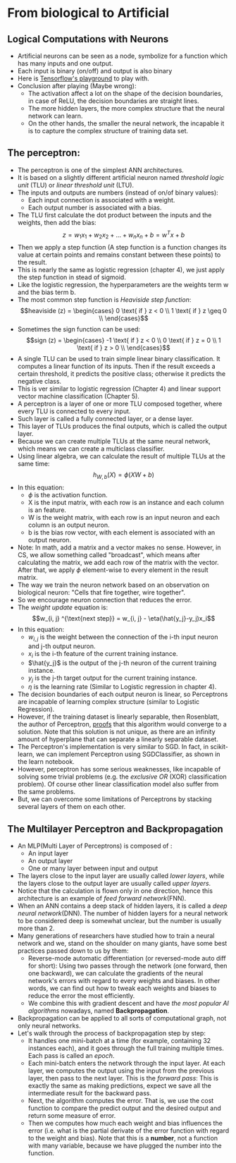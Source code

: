 # From biological to Artificial

## Logical Computations with Neurons

- Artificial neurons can be seen as a node, symbolize for a function which has many inputs and one output.
- Each input is binary (on/off) and output is also binary
- Here is [Tensorflow's playground](https://playground.tensorflow.org/) to play with.
- Conclusion after playing (Maybe wrong):
    - The activation affect a lot on the shape of the decision boundaries, in case of ReLU, the decision boundaries are straight lines.
    - The more hidden layers, the more complex structure that the neural network can learn.
    - On the other hands, the smaller the neural network, the incapable it is to capture the complex structure of training data set.

## The perceptron:

- The perceptron is one of the simplest ANN architectures.
- It is based on a slightly different artificial neuron named *threshold logic unit* (TLU) or *linear threshold unit* (LTU).
- The inputs and outputs are numbers (instead of on/of binary values):
    - Each input connection is associated with a weight.
    - Each output number is associated with a bias.
- The TLU first calculate the dot product between the inputs and the weights, then add the bias:
    $$z = w_1x_1 + w_2x_2 + \dots + w_nx_n + b = w^Tx+b$$
- Then we apply a step function (A step function is a function changes its value at certain points and remains constant between these points) to the result.
- This is nearly the same as logistic regression (chapter 4), we just apply the step function in stead of sigmoid.
- Like the logistic regression, the hyperparameters are the weights term w and the bias term b.
- The most common step function is *Heaviside step function*:
    $$heaviside (z) = \begin{cases} 
    0 \text{ if } z < 0 \\
    1 \text{ if } z \geq 0 \\
    \end{cases}$$
- Sometimes the sign function can be used:
    $$sign (z) = \begin{cases} 
        -1 \text{ if } z < 0 \\
        0 \text{ if } z = 0 \\
        1 \text{ if } z > 0 \\
        \end{cases}$$
- A single TLU can be used to train simple linear binary classification. It computes a linear function of its inputs. Then if the result exceeds a certain threshold, it predicts the positive class; otherwise it predicts the negative class.
- This is ver similar to logistic regression (Chapter 4) and linear support vector machine classification (Chapter 5).
- A perceptron is a layer of one or more TLU composed together, where every TLU is connected to every input.
- Such layer is called a fully connected layer, or a dense layer.
- This layer of TLUs produces the final outputs, which is called the output layer.
- Because we can create multiple TLUs at the same neural network, which means we can create a multiclass classifier.
- Using linear algebra, we can calculate the result of multiple TLUs at the same time:
    $$h_{W, b} (X) = \phi(XW+b)$$
- In this equation:
    - $\phi$ is the activation function.
    - X is the input matrix, with each row is an instance and each column is an feature.
    - W is the weight matrix, with each row is an input neuron and each column is an output neuron.
    - b is the bias row vector, with each element is associated with an output neuron.
- Note: In math, add a matrix and a vector makes no sense. However, in CS, we allow something called "broadcast", which means after calculating the matrix, we add each row of the matrix with the vector. After that, we apply $\phi$ element-wise to every element in the result matrix.
- The way we train the neuron network based on an observation on biological neuron: "Cells that fire together, wire together". 
- So we encourage neuron connection that reduces the error.
- The *weight update* equation is:
    $$w_{i, j} ^{\text{next step}} = w_{i, j} - \eta(\hat{y_j}-y_j)x_i$$
- In this equation:
    - $w_{i, j}$ is the weight between the connection of the i-th input neuron and j-th output neuron.
    - $x_i$ is the i-th feature of the current training instance.
    - $\hat{y_j}$ is the output of the j-th neuron of the current training instance.
    - $y_j$ is the j-th target output for the current training instance.
    - $\eta$ is the learning rate (Similar to Logistic regression in chapter 4).
- The decision boundaries of each output neuron is linear, so Perceptrons are incapable of learning complex structure (similar to Logistic Regression).
- However, if the training dataset is linearly separable, then Rosenblatt, the author of Perceptron, [proofs](https://en.wikipedia.org/wiki/Perceptron#Convergence_of_one_perceptron_on_a_linearly_separable_dataset) that this algorithm would converge to a solution. Note that this solution is not unique, as there are an infinity amount of hyperplane that can separate a linearly separable dataset.
- The Perceptron's implementation is very similar to SGD. In fact, in scikit-learn, we can implement Perceptron using SGDClassifier, as shown in the learn notebook.
- However, perceptron has some serious weaknesses, like incapable of solving some trivial problems (e.g. the *exclusive OR* (XOR) classification problem). Of course other linear classification model also suffer from the same problems.
- But, we can overcome some limitations of Perceptrons by stacking several layers of them on each other. 

## The Multilayer Perceptron and Backpropagation

- An MLP(Multi Layer of Perceptrons) is composed of :
    - An input layer
    - An output layer
    - One or many layer between input and output
- The layers close to the input layer are usually called *lower layers*, while the layers close to the output layer are usually called *upper layers*.
- Notice that the calculation is flown only in one direction, hence this architecture is an example of *feed forward network*(FNN).
- When an ANN contains a deep stack of hidden layers, it is called a *deep neural network*(DNN). The number of hidden layers for a neural network to be considered deep is somewhat unclear, but the number is usually more than 2.
- Many generations of researchers have studied how to train a neural network and we, stand on the shoulder on many giants, have some best practices passed down to us by them:
    - Reverse-mode automatic differentiation (or reversed-mode auto diff for short): Using two passes through the network (one forward, then one backward), we can calculate the gradients of the neural network's errors with regard to every weights and biases. In other words, we can find out how to tweak each weights and biases to reduce the error the most efficiently. 
    - We combine this with gradient descent and have *the most popular AI algorithms* nowadays, named **Backpropagation**.
- Backpropagation can be applied to all sorts of computational graph, not only neural networks.
- Let's walk through the process of backpropagation step by step:
    - It handles one mini-batch at a time (for example, containing 32 instances each), and it goes through the full training multiple times. Each pass is called an *epoch*.
    - Each mini-batch enters the network through the input layer. At each layer, we computes the output using the input from the previous layer, then pass to the next layer. This is the *forward pass*: This is exactly the same as making predictions, expect we save all the intermediate result for the backward pass.
    - Next, the algorithm computes the error. That is, we use the cost function to compare the predict output and the desired output and return some measure of error.
    - Then we computes how much each weight and bias influences the error (i.e. what is the partial derivate of the error function with regard to the weight and bias). Note that this is a **number**, not a function with many variable, because we have plugged the number into the function. 